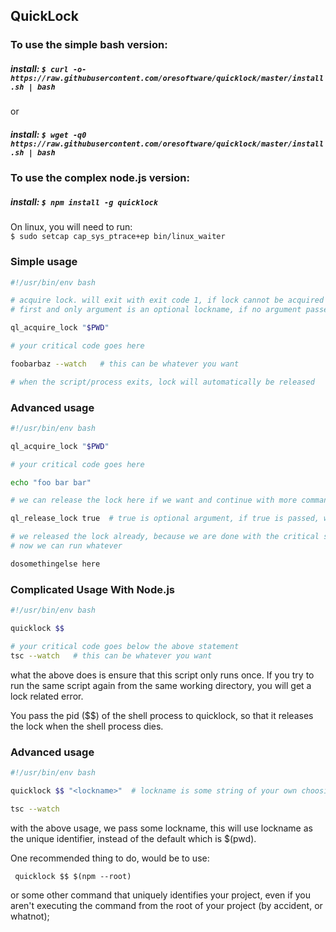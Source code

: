 

## QuickLock

### To use the simple bash version:

##### <i>install</i>: `$ curl -o- https://raw.githubusercontent.com/oresoftware/quicklock/master/install.sh | bash`


or

##### <i>install</i>: `$ wget -q0 https://raw.githubusercontent.com/oresoftware/quicklock/master/install.sh | bash`

### To use the complex node.js version:

#####  <i>install</i>: `$ npm install -g quicklock`

On linux, you will need to run: <br>
`$ sudo setcap cap_sys_ptrace+ep bin/linux_waiter`


### Simple usage

```bash
#!/usr/bin/env bash

# acquire lock. will exit with exit code 1, if lock cannot be acquired the first time
# first and only argument is an optional lockname, if no argument passed, $PWD will be used

ql_acquire_lock "$PWD"  

# your critical code goes here

foobarbaz --watch   # this can be whatever you want

# when the script/process exits, lock will automatically be released

```

### Advanced usage

```bash
#!/usr/bin/env bash

ql_acquire_lock "$PWD" 

# your critical code goes here

echo "foo bar bar"

# we can release the lock here if we want and continue with more commands 

ql_release_lock true  # true is optional argument, if true is passed, will exit on failure to release lock

# we released the lock already, because we are done with the critical section
# now we can run whatever

dosomethingelse here


```

### Complicated Usage With Node.js

```bash
#!/usr/bin/env bash

quicklock $$

# your critical code goes below the above statement
tsc --watch   # this can be whatever you want

```

what the above does is ensure that this script only runs once. If you try to run 
the same script again from the same working directory, you will get a lock related error.

You pass the pid ($$) of the shell process to quicklock, so that it releases the lock
when the shell process dies.


### Advanced usage

```bash
#!/usr/bin/env bash

quicklock $$ "<lockname>"  # lockname is some string of your own choosing

tsc --watch

```

with the above usage, we pass some lockname, this will use lockname as the unique identifier,
instead of the default which is $(pwd).

One recommended thing to do, would be to use:

``` quicklock $$ $(npm --root)```


or some other command that uniquely identifies your project, 
even if you aren't executing the command from
the root of your project (by accident, or whatnot);


